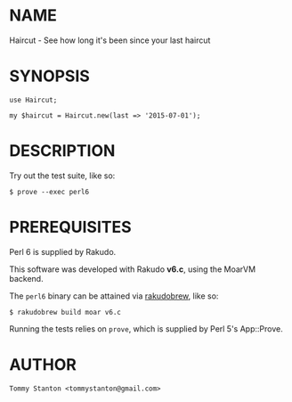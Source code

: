 # NAME

Haircut - See how long it's been since your last haircut

# SYNOPSIS

```text
use Haircut;

my $haircut = Haircut.new(last => '2015-07-01');
```

# DESCRIPTION

Try out the test suite, like so:

```text
$ prove --exec perl6
```

# PREREQUISITES

Perl 6 is supplied by Rakudo.

This software was developed with Rakudo __v6.c__, using the MoarVM
backend.

The `perl6` binary can be attained via
[rakudobrew](https://github.com/tadzik/rakudobrew), like so:

```text
$ rakudobrew build moar v6.c
```

Running the tests relies on `prove`, which is supplied by Perl 5's
App::Prove.

# AUTHOR

`Tommy Stanton <tommystanton@gmail.com>`
